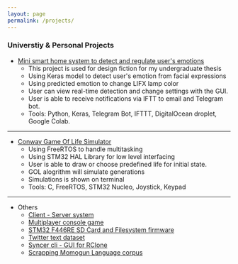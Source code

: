 ```yaml
---
layout: page
permalink: /projects/
---
```


### Universtiy & Personal Projects

- [Mini smart home system to detect and regulate user's emotions](https://github.com/devennn/Smart-Home-Emotional-Detection-Regulation)
  - This project is used for design fiction for my undergraduate thesis
  - Using Keras model to detect user's emotion from facial expressions
  - Using predicted emotion to change LIFX lamp color
  - User can view real-time detection and change settings with the GUI.
  - User is able to receive notifications via IFTT to email and Telegram bot.
  - Tools: Python, Keras, Telegram Bot, IFTTT,  DigitalOcean droplet, Google Colab.
  
---

- [Conway Game Of Life Simulator](https://github.com/devennn/csse3010-2020Sem1)
  - Using FreeRTOS to handle multitasking
  - Using STM32 HAL Library for low level interfacing
  - User is able to draw or choose predefined life for initial state.
  - GOL alogrithm will simulate generations
  - Simulations is shown on terminal 
  - Tools: C, FreeRTOS, STM32 Nucleo, Joystick, Keypad

---

- Others
  - [Client - Server system](https://github.com/devennn/depot-server-client)
  - [Multiplayer console game](https://github.com/devennn/multiplayer-hub)
  - [STM32 F446RE SD Card and Filesystem firmware](https://github.com/devennn/sd_card_l446re_spi)
  - [Twitter text dataset](https://github.com/devennn/malaysian-tweets)
  - [Syncer cli - GUI for RClone](https://github.com/devennn/Syncer-cli)
  - [Scrapping Momogun Language corpus](https://github.com/devennn/rungus-language-corpus)
